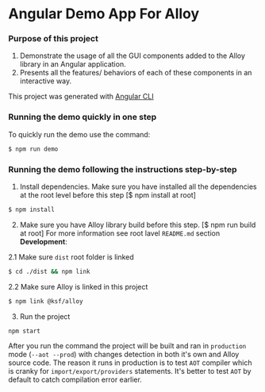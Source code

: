 Angular Demo App For Alloy
=======

### Purpose of this project
1. Demonstrate the usage of all the GUI components added to the Alloy library in an Angular application.
2. Presents all the features/ behaviors of each of these components in an interactive way.

This project was generated with [Angular CLI](https://github.com/angular/angular-cli)

### Running the demo quickly in one step

To quickly run the demo use the command: 
```bash
$ npm run demo
```

### Running the demo following the instructions step-by-step

1. Install dependencies. Make sure you have installed all the dependencies at the root level before this step [$ npm install at root]
```bash
$ npm install
```
2. Make sure you have Alloy library build before this step. [$ npm run build at root]
For more information see root lavel `README.md` section **Development**:

2.1 Make sure `dist` root folder is linked
```bash
$ cd ./dist && npm link
```
2.2 Make sure Alloy is linked in this project
```bash
$ npm link @ksf/alloy
```
3. Run the project
```bash
npm start
```

After you run the command the project will be built and ran in `production` mode (`--aot --prod`) with changes detection in both it's own and Alloy source code.
The reason it runs in production is to test `AOT` compiler which is cranky for `import/export/providers` statements.
It's better to test `AOT` by default to catch compilation error earlier.